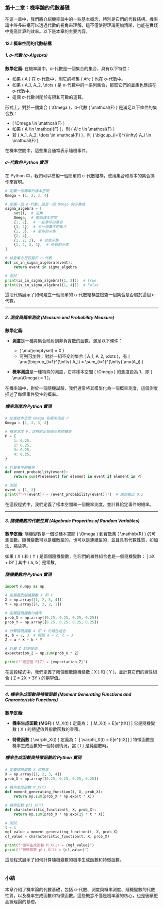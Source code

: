 ### 第十二章：機率論的代數基礎

在這一章中，我們將介紹機率論中的一些基本概念，特別是它們的代數結構。機率論中許多結構可以透過代數的視角來理解，這不僅使得理論更加清晰，也能在實踐中提高計算的效率。以下是本章的主要內容。

#### 12.1 概率空間的代數結構

##### 1. σ-代數 (σ-Algebra)

**數學定義**:
在機率論中，σ-代數是一個集合的集合，具有以下特性：
- 如果 \( A \) 在 σ-代數中，則它的補集 \( A^c \) 也在 σ-代數中。
- 如果 \( A_1, A_2, \dots \) 是 σ-代數中的一系列集合，那麼它們的並集也應該在 σ-代數中。
- 這個 σ-代數封閉於有限和可數的運算。

形式上，對於一個集合 \( \Omega \)，σ-代數 \( \mathcal{F} \) 是滿足以下條件的集合族：
- \( \Omega \in \mathcal{F} \)
- 如果 \( A \in \mathcal{F} \)，則 \( A^c \in \mathcal{F} \)
- 若 \( A_1, A_2, \dots \in \mathcal{F} \)，則 \( \bigcup_{i=1}^{\infty} A_i \in \mathcal{F} \)

在機率空間中，這些集合通常表示隨機事件。

##### σ-代數的 Python 實現

在 Python 中，我們可以模擬一個簡單的 σ-代數結構，使用集合和基本的集合操作來實現。

```python
# 定義一個簡單的樣本空間
Omega = {1, 2, 3, 4}

# 定義一個 σ-代數，這是一個 Omega 的子集族
sigma_algebra = [
    set(),  # 空集
    Omega,  # 整個樣本空間
    {1, 2},  # 一些事件的集合
    {3, 4},  # 另一個事件的集合
    {1, 3},  # 更多的子集
    {2, 4},
    {1, 2, 3},  # 其他子集
    {1, 2, 3, 4},  # 所有的元素
]

# 檢查集合是否屬於 σ-代數
def is_in_sigma_algebra(event):
    return event in sigma_algebra

# 測試
print(is_in_sigma_algebra({1, 2}))  # True
print(is_in_sigma_algebra({1, 4}))  # False
```

這段代碼展示了如何建立一個簡單的 σ-代數結構並檢查一個集合是否屬於這個 σ-代數。

---

##### 2. 測度與概率測度 (Measure and Probability Measure)

**數學定義**:
- **測度**是一種將集合映射到非負實數的函數，滿足以下條件：
  - \( \mu(\emptyset) = 0 \)
  - 可列可加性：對於一組不交的集合 \( A_1, A_2, \dots \)，有 \( \mu(\bigcup_{i=1}^{\infty} A_i) = \sum_{i=1}^{\infty} \mu(A_i) \)

- **概率測度**是一種特殊的測度，它將樣本空間 \( \Omega \) 的測度設為 1，即 \( \mu(\Omega) = 1 \)。

在機率論中，對於一個隨機試驗，我們通常將其模型化為一個概率測度，這個測度描述了每個事件發生的概率。

##### 機率測度的 Python 實現

```python
# 定義樣本空間 Omega 和概率測度 P
Omega = {1, 2, 3, 4}

# 機率測度 P，這裡給出每個元素的概率
P = {
    1: 0.25,
    2: 0.25,
    3: 0.25,
    4: 0.25,
}

# 計算事件的概率
def event_probability(event):
    return sum(P[element] for element in event if element in P)

# 測試
event = {1, 2}
print(f"P({event}) = {event_probability(event)}")  # 應該輸出 0.5
```

在這段程式中，我們定義了樣本空間和一個機率測度，並計算給定事件的機率。

---

##### 3. 隨機變數的代數性質 (Algebraic Properties of Random Variables)

**數學定義**:
隨機變數是一個從樣本空間 \( \Omega \) 到實數集 \( \mathbb{R} \) 的可測函數。隨機變數可以是離散型的，也可以是連續型的，並且具有代數性質，如加法、縮放等。

如果 \( X \) 和 \( Y \) 是兩個隨機變數，則它們的線性組合也是一個隨機變數：
\[
aX + bY
\]
其中 \( a, b \) 是常數。

##### 隨機變數的 Python 實現

```python
import numpy as np

# 定義離散隨機變數 X 和 Y
X = np.array([1, 2, 3, 4])
Y = np.array([4, 3, 2, 1])

# 定義隨機變數的機率
prob_X = np.array([0.25, 0.25, 0.25, 0.25])
prob_Y = np.array([0.25, 0.25, 0.25, 0.25])

# 計算隨機變數 X 和 Y 的線性組合
a, b = 2, 3  # 假設 a = 2, b = 3
Z = a * X + b * Y

# 計算 Z 的期望值
expectation_Z = np.sum(prob_X * Z)

print(f"期望值 E[Z] = {expectation_Z}")
```

在這段程式中，我們定義了兩個離散隨機變數 \( X \) 和 \( Y \)，並計算它們的線性組合 \( Z = 2X + 3Y \) 的期望值。

---

##### 4. 機率生成函數與特徵函數 (Moment Generating Functions and Characteristic Functions)

**數學定義**:
- **機率生成函數 (MGF)** \( M_X(t) \) 定義為：
  \[
  M_X(t) = E[e^{tX}]
  \]
  它是隨機變數 \( X \) 的期望值與指數函數的乘積。

- **特徵函數** \( \varphi_X(t) \) 定義為：
  \[
  \varphi_X(t) = E[e^{itX}]
  \]
  特徵函數是機率生成函數的一個特別情況，當 \( t \) 是純虛數時。

##### 機率生成函數與特徵函數的 Python 實現

```python
# 定義隨機變數 X 和機率
X = np.array([1, 2, 3, 4])
prob_X = np.array([0.25, 0.25, 0.25, 0.25])

# 機率生成函數 M_X(t)
def moment_generating_function(t, X, prob_X):
    return np.sum(prob_X * np.exp(t * X))

# 特徵函數 phi_X(t)
def characteristic_function(t, X, prob_X):
    return np.sum(prob_X * np.exp(1j * t * X))

# 測試
t = 1
mgf_value = moment_generating_function(t, X, prob_X)
cf_value = characteristic_function(t, X, prob_X)

print(f"機率生成函數 M_X(1) = {mgf_value}")
print(f"特徵函數 phi_X(1) = {cf_value}")
```

這段程式展示了如何計算隨機變數的機率生成函數和特徵函數。

---

### 小結

本章介紹了機率論的代數基礎，包括 σ-代數、測度與概率測度、隨機變數的代數性質，以及機率生成函數和特徵函數。這些概念不僅是機率論的核心，也是後續更高級理論的基礎。